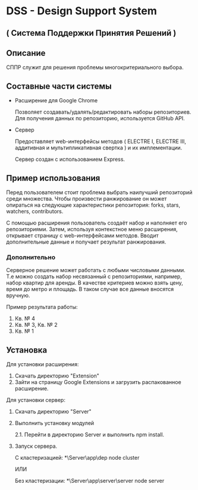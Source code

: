 # DSS - Design Support System

## ( Система Поддержки Принятия Решений )

## Описание

СППР служит для решения проблемы многокритериального выбора.

## Составные части системы

-   Расширение для Google Chrome

    Позволяет создавать/удалять/редактировать наборы репозиториев. Для получения данных по репозиторию, используется GitHub API.

-   Сервер

    Предоставляет web-интерфейсы методов ( ELECTRE I, ELECTRE III, аддитивная и мультипликативная свертка ) и их имплементации.

    Сервер создан с использованием Express.

## Пример использования

Перед пользователем стоит проблема выбрать наилучший репозиторий среди множества. Чтобы произвести ранжирование он может опираться на следующие характеристики репозитория: forks, stars, watchers, contributors.

С помощью расширения пользователь создаёт набор и наполняет его репозиториями. Затем, используя контекстное меню расширения, открывает страницу с web-интерфейсами методов. Вводит дополнительные данные и получает результат ранжирования.

### Дополнительно

Серверное решение может работать с любыми числовыми данными. Т.е можно создать набор несвязанный с репозиториями, например, набор квартир для аренды. В качестве критериев можно взять цену, время до метро и площадь. В таком случае все данные вносятся вручную.

Пример результата работы:

1. Кв. № 4
2. Кв. № 3, Кв. № 2
3. Кв. № 1

## Установка

Для установки расширения:

1. Скачать директорию "Extension"
2. Зайти на страницу Google Extensions и загрузить распакованное расширение.

Для установки сервер:

1. Скачать директорию "Server"
2. Выполнить установку модулей

    2.1. Перейти в директорию Server и выполнить npm install.

3. Запуск сервера.

    С кластеризацией: \*\Server\app\dep node cluster

    ИЛИ

    Без кластеризации: \*\Server\app\server\server node server

